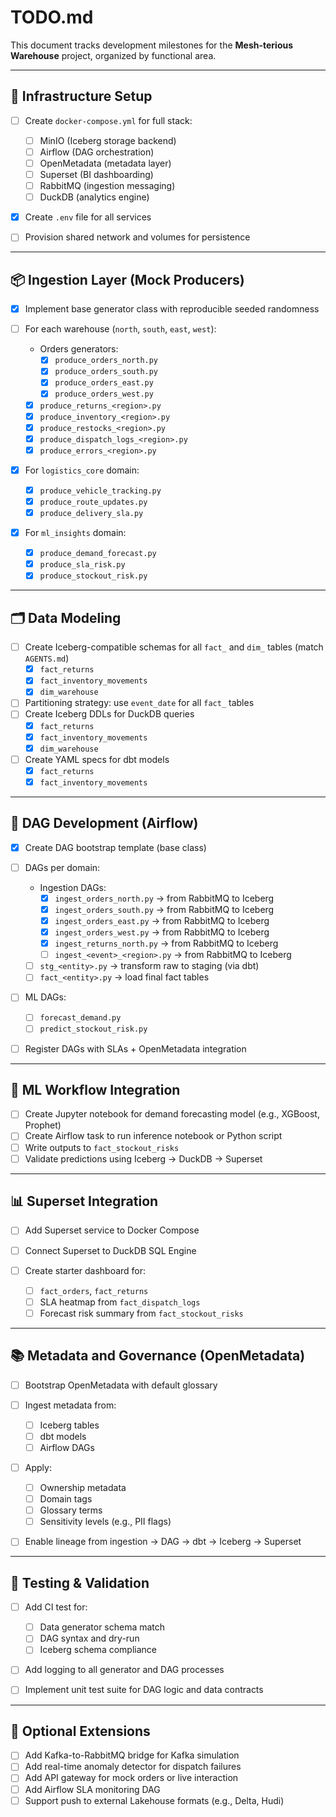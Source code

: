 # TODO.md

This document tracks development milestones for the **Mesh-terious Warehouse** project, organized by functional area.

---

## 🔧 Infrastructure Setup

* [ ] Create `docker-compose.yml` for full stack:

  * [ ] MinIO (Iceberg storage backend)
  * [ ] Airflow (DAG orchestration)
  * [ ] OpenMetadata (metadata layer)
  * [ ] Superset (BI dashboarding)
  * [ ] RabbitMQ (ingestion messaging)
  * [ ] DuckDB (analytics engine)
* [x] Create `.env` file for all services
* [ ] Provision shared network and volumes for persistence

---

## 📦 Ingestion Layer (Mock Producers)

* [x] Implement base generator class with reproducible seeded randomness
* [ ] For each warehouse (`north`, `south`, `east`, `west`):

  * Orders generators:
    * [x] `produce_orders_north.py`
    * [x] `produce_orders_south.py`
    * [x] `produce_orders_east.py`
    * [x] `produce_orders_west.py`
  * [x] `produce_returns_<region>.py`
  * [x] `produce_inventory_<region>.py`
  * [x] `produce_restocks_<region>.py`
  * [x] `produce_dispatch_logs_<region>.py`
  * [x] `produce_errors_<region>.py`
* [x] For `logistics_core` domain:

  * [x] `produce_vehicle_tracking.py`
  * [x] `produce_route_updates.py`
  * [x] `produce_delivery_sla.py`
* [x] For `ml_insights` domain:

  * [x] `produce_demand_forecast.py`
  * [x] `produce_sla_risk.py`
  * [x] `produce_stockout_risk.py`

---

## 🗂️ Data Modeling

* [ ] Create Iceberg-compatible schemas for all `fact_` and `dim_` tables (match `AGENTS.md`)
  * [x] `fact_returns`
  * [x] `fact_inventory_movements`
  * [x] `dim_warehouse`
* [ ] Partitioning strategy: use `event_date` for all `fact_` tables
* [ ] Create Iceberg DDLs for DuckDB queries
  * [x] `fact_returns`
  * [x] `fact_inventory_movements`
  * [x] `dim_warehouse`
* [ ] Create YAML specs for dbt models
  * [x] `fact_returns`
  * [x] `fact_inventory_movements`

---

## 🔄 DAG Development (Airflow)

* [x] Create DAG bootstrap template (base class)
* [ ] DAGs per domain:

  * Ingestion DAGs:
    * [x] `ingest_orders_north.py` → from RabbitMQ to Iceberg
    * [x] `ingest_orders_south.py` → from RabbitMQ to Iceberg
    * [x] `ingest_orders_east.py` → from RabbitMQ to Iceberg
    * [x] `ingest_orders_west.py` → from RabbitMQ to Iceberg
    * [x] `ingest_returns_north.py` → from RabbitMQ to Iceberg
    * [ ] `ingest_<event>_<region>.py` → from RabbitMQ to Iceberg
  * [ ] `stg_<entity>.py` → transform raw to staging (via dbt)
  * [ ] `fact_<entity>.py` → load final fact tables
* [ ] ML DAGs:

  * [ ] `forecast_demand.py`
  * [ ] `predict_stockout_risk.py`
* [ ] Register DAGs with SLAs + OpenMetadata integration

---

## 🧠 ML Workflow Integration

* [ ] Create Jupyter notebook for demand forecasting model (e.g., XGBoost, Prophet)
* [ ] Create Airflow task to run inference notebook or Python script
* [ ] Write outputs to `fact_stockout_risks`
* [ ] Validate predictions using Iceberg → DuckDB → Superset

---

## 📊 Superset Integration

* [ ] Add Superset service to Docker Compose
* [ ] Connect Superset to DuckDB SQL Engine
* [ ] Create starter dashboard for:

  * [ ] `fact_orders`, `fact_returns`
  * [ ] SLA heatmap from `fact_dispatch_logs`
  * [ ] Forecast risk summary from `fact_stockout_risks`

---

## 📚 Metadata and Governance (OpenMetadata)

* [ ] Bootstrap OpenMetadata with default glossary
* [ ] Ingest metadata from:

  * [ ] Iceberg tables
  * [ ] dbt models
  * [ ] Airflow DAGs
* [ ] Apply:

  * [ ] Ownership metadata
  * [ ] Domain tags
  * [ ] Glossary terms
  * [ ] Sensitivity levels (e.g., PII flags)
* [ ] Enable lineage from ingestion → DAG → dbt → Iceberg → Superset

---

## 🧪 Testing & Validation

* [ ] Add CI test for:

  * [ ] Data generator schema match
  * [ ] DAG syntax and dry-run
  * [ ] Iceberg schema compliance
* [ ] Add logging to all generator and DAG processes
* [ ] Implement unit test suite for DAG logic and data contracts

---

## 🧩 Optional Extensions

* [ ] Add Kafka-to-RabbitMQ bridge for Kafka simulation
* [ ] Add real-time anomaly detector for dispatch failures
* [ ] Add API gateway for mock orders or live interaction
* [ ] Add Airflow SLA monitoring DAG
* [ ] Support push to external Lakehouse formats (e.g., Delta, Hudi)

